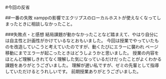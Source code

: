 #今回の反省

##一番の失敗
xamppの影響でエクリプスのローカルホストが使えなくなってしまったときに相談しなかったこと。

###失敗点・と感想
 結局課題が動かなかったことなど踏まえて、やはり自分には自主性と計画性がかけているなとおもいました。
 今回は授業でやっていたものを改造していこうと考えていたのですが、動くたびにエラーに襲われ
 ページ移動にまでエラーが起こったときはどうしようかと思いました。
 授業の内容をほとんど理解しきれてなく理解した気になっているだけだったことがよくわかる課題をありがとうございました。
 理解が遅い私ですが、ゼミの先輩として指導していただけるとうれしいです。
 前期授業ありがとうございました。